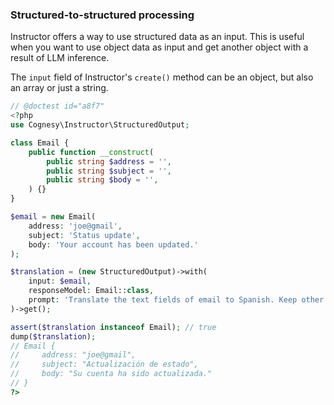 ### Structured-to-structured processing

Instructor offers a way to use structured data as an input. This is
useful when you want to use object data as input and get another object
with a result of LLM inference.

The `input` field of Instructor's `create()` method
can be an object, but also an array or just a string.

```php
// @doctest id="a8f7"
<?php
use Cognesy\Instructor\StructuredOutput;

class Email {
    public function __construct(
        public string $address = '',
        public string $subject = '',
        public string $body = '',
    ) {}
}

$email = new Email(
    address: 'joe@gmail',
    subject: 'Status update',
    body: 'Your account has been updated.'
);

$translation = (new StructuredOutput)->with(
    input: $email,
    responseModel: Email::class,
    prompt: 'Translate the text fields of email to Spanish. Keep other fields unchanged.',
)->get();

assert($translation instanceof Email); // true
dump($translation);
// Email {
//     address: "joe@gmail",
//     subject: "Actualización de estado",
//     body: "Su cuenta ha sido actualizada."
// }
?>
```
